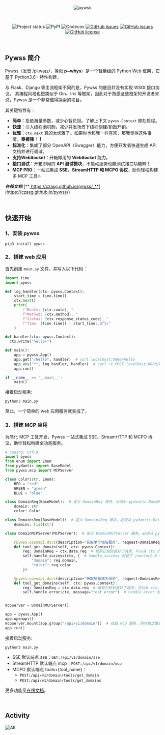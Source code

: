 <div align='center'>

![pywss](./pywss.png)
  
<br/>
  
![Project status](https://img.shields.io/badge/python-3.6+-green.svg)
![PyPI](https://img.shields.io/pypi/v/pywss?color=green)
![Codecov](https://img.shields.io/codecov/c/github/czasg/pywss?token=JSXIQXY1EQ)
[![GitHub issues](https://img.shields.io/github/issues/czasg/pywss)](https://github.com/czasg/pywss/issues)
[![GitHub issues](https://img.shields.io/github/issues-closed/czasg/pywss)](https://github.com/czasg/pywss/issues-closed)
[![GitHub license](https://img.shields.io/github/license/czasg/pywss)](https://github.com/czasg/pywss/blob/main/LICENSE)
  
<br/>
  
</div>

## Pywss 简介

Pywss（发音 /piːwaɪz/，类似 **p~whys**）是一个轻量级的 Python Web 框架，它基于 Python3.6+ 特性构建。

与 Flask、Django 等主流框架不同的是，Pywss 的底层并没有实现 WSGI 接口协议。
其编程风格也更类似于 Gin、Iris 等框架，因此对于熟悉这些框架的开发者来说，Pywss 是一个非常值得探索的项目。

其关键特性有：
- **简单**：拒绝海量参数，减少心智负担。了解上下文 `pywss.Context` 即刻启程。
- **快速**：引入线程池机制，减少并发场景下线程创建/销毁开销。
- **优雅**：`ctx.next` 真的太优雅了。如果你也和我一样喜欢，那我觉得这件事情，**泰裤辣！！**
- **标准化**：集成了部分 OpenAPI（Swagger）能力，方便开发者快速生成 API 文档并进行调试。
- **支持WebSocket**：开箱即用的 **WebSocket** 能力。
- **接口测试**：开箱即用的 **API 测试模块**，不启动服务也能测试接口功能辣！
- **MCP PRO**：一站式集成 **SSE、StreamHTTP 和 MCPO 协议**，助你轻松构建多 MCP 工具🔥

**_在线文档_** [**_https://czasg.github.io/pywss/_**](https://czasg.github.io/pywss/)

<br/>

## 快速开始

### 1、安装 pywss
```shell
pip3 install pywss
```

### 2、搭建 web 应用    
首先创建 `main.py` 文件，并写入以下代码：
```python
import time
import pywss

def log_handler(ctx: pywss.Context):
    start_time = time.time()
    ctx.next()
    print(
        f"Route: {ctx.route}, "
        f"Method: {ctx.method}, "
        f"Status: {ctx.response_status_code}, "
        f"Time: {time.time() - start_time:.3f}s"
    )

def handler(ctx: pywss.Context):
  ctx.write("hello~")

def main():
    app = pywss.App()
    app.get("/hello", handler)  # curl localhost:8080/hello
    app.any("*", log_handler, handler)  # curl -X POST localhost:8080/hello
    app.run()

if __name__ == '__main__':
    main()
```
接着启动服务:
```shell
python3 main.py
```

至此，一个简单的 web 应用服务就完成了。

### 3、搭建 MCP 应用
为简化 MCP 工具开发，Pywss 一站式集成 SSE、StreamHTTP 和 MCPO 协议，助你轻松构建全功能服务。
```python
# coding: utf-8
import pywss
from enum import Enum
from pydantic import BaseModel
from pywss.mcp import MCPServer

class Color(str, Enum):
    RED = "red"
    GREEN = "green"
    BLUE = "blue"

class DomainReq(BaseModel):  # 定义 DomainReq 请求，必须从 pydantic.BaseModel 继承
    domain: str
    color: Color

class DomainsReq(BaseModel):  # 定义 DomainsReq 请求，必须从 pydantic.BaseModel 继承
    domains: list[str]

class DomainMCPServer(MCPServer):  # 定义 DomainMCPServer 服务，必须从 pywss.mcp.MCPServer 继承

    @pywss.openapi.docs(description="获取单个域名服务", request=DomainReq)  # required，工具及其参数说明
    def tool_get_domain(self, ctx: pywss.Context):
        req: DomainReq = ctx.data.req  # 框架已经封装好了请求，可以从 ctx.data.req 直接获取使用，异常请求会被拦截
        self.handle_success(ctx, {  # handle_success 封装了 jsonrpc2.0 输出规范
            "domain": req.domain,
            "color": req.color
        })

    @pywss.openapi.docs(description="获取批量域名服务", request=DomainsReq)  # required，工具及其参数说明
    def tool_get_domains(self, ctx: pywss.Context):
        req: DomainsReq = ctx.data.req  # 框架已经封装好了请求，可以从 ctx.data.req 直接获取使用，异常请求会被拦截
        self.handle_error(ctx, message="test error")  # handle_error 封装了 jsonrpc2.0 输出规范


mcpServer = DomainMCPServer()

app = pywss.App()
app.openapi()
mcpServer.mount(app.group("/api/v1/domain"))  # 挂载 mcp 服务，同时指定路由
app.run()
```
接着启动服务:
```shell
python3 main.py
```
- SSE 默认端点 sse：`GET:/api/v1/domain/sse`
- StreamHTTP 默认端点 mcp：`POST:/api/v1/domain/mcp`
- MCPO 默认端点 tools+{tool_name}：
  - `POST:/api/v1/domain/tools/get_domain`
  - `POST:/api/v1/domain/tools/get_domains`

更多功能见[在线文档](https://czasg.github.io/pywss/)。
  
<br/>

## Activity

![Alt](https://repobeats.axiom.co/api/embed/0647dce0c169ba858b3592938376e41d20dc3e6f.svg "Repobeats analytics image")
